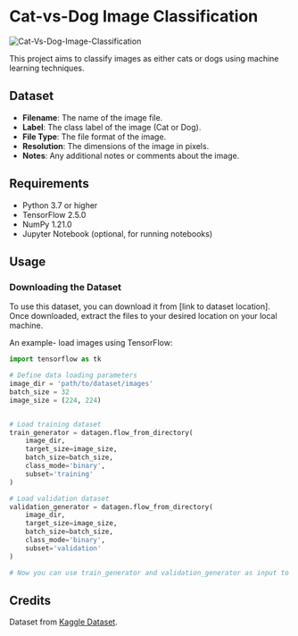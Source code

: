 # Cat-vs-Dog Image Classification

![Cat-Vs-Dog-Image-Classification]([[https://socialify.git.ci/neerajcodes888/Cat-Vs-Dog-Image-Classification/image?description=1&descriptionEditable=%20%20%20%20%20%20%20%20%20Repository%20for%20a%20deep%20learning%20model%20that%20classifies%20images%20as%20either%20cats%20or%20dogs%20using%20deep%20learning%20techniques.&font=Raleway&language=1&name=1&owner=1&pattern=Solid&theme=Dark](https://www.google.com/url?sa=i&url=https%3A%2F%2Fgsurma.medium.com%2Fimage-classifier-cats-vs-dogs-with-convolutional-neural-networks-cnns-and-google-colabs-4e9af21ae7a8&psig=AOvVaw33M_j1kh2vh-ZCG7qP-la9&ust=1709701095755000&source=images&cd=vfe&opi=89978449&ved=0CBMQjRxqFwoTCPDu7Iqr3IQDFQAAAAAdAAAAABAE)](https://www.google.com/url?sa=i&url=https%3A%2F%2Fwww.vecteezy.com%2Fvector-art%2F29489645-cat-and-dog-cartoon-illustration-pet&psig=AOvVaw3w9SgZFe7Dv4u76YzCUMin&ust=1709704600021000&source=images&cd=vfe&opi=89978449&ved=0CBMQjRxqFwoTCKD1mZi43IQDFQAAAAAdAAAAABAV))


This project aims to classify images as either cats or dogs using machine learning techniques.

## Dataset


- **Filename**: The name of the image file.
- **Label**: The class label of the image (Cat or Dog).
- **File Type**: The file format of the image.
- **Resolution**: The dimensions of the image in pixels.
- **Notes**: Any additional notes or comments about the image.



## Requirements

- Python 3.7 or higher
- TensorFlow 2.5.0
- NumPy 1.21.0
- Jupyter Notebook (optional, for running notebooks)


## Usage

### Downloading the Dataset

To use this dataset, you can download it from [link to dataset location]. Once downloaded, extract the files to your desired location on your local machine.


An example- load images using TensorFlow:

```python
import tensorflow as tk

# Define data loading parameters
image_dir = 'path/to/dataset/images'
batch_size = 32
image_size = (224, 224)


# Load training dataset
train_generator = datagen.flow_from_directory(
    image_dir,
    target_size=image_size,
    batch_size=batch_size,
    class_mode='binary',
    subset='training'
)

# Load validation dataset
validation_generator = datagen.flow_from_directory(
    image_dir,
    target_size=image_size,
    batch_size=batch_size,
    class_mode='binary',
    subset='validation'
)

# Now you can use train_generator and validation_generator as input to your model
```


## Credits
Dataset from [Kaggle Dataset](https://www.kaggle.com/datasets/salader/dogs-vs-cats).

